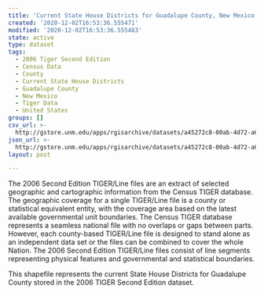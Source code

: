 ```yaml
---
title: 'Current State House Districts for Guadalupe County, New Mexico, 2006se TIGER'
created: '2020-12-02T16:53:36.555471'
modified: '2020-12-02T16:53:36.555483'
state: active
type: dataset
tags:
  - 2006 Tiger Second Edition
  - Census Data
  - County
  - Current State House Districts
  - Guadalupe County
  - New Mexico
  - Tiger Data
  - United States
groups: []
csv_url: >-
  http://gstore.unm.edu/apps/rgisarchive/datasets/a45272c8-00ab-4d72-a6b4-fe6a158a14f0/tgr2006se_guad_sldlcu.derived.csv
json_url: >-
  http://gstore.unm.edu/apps/rgisarchive/datasets/a45272c8-00ab-4d72-a6b4-fe6a158a14f0/tgr2006se_guad_sldlcu.derived.json
layout: post

---
```

The 2006 Second Edition TIGER/Line files are an extract of selected geographic and cartographic information from the Census TIGER database.  The geographic coverage for a single TIGER/Line file is a county or statistical equivalent entity, with the coverage area based on the latest available governmental unit boundaries. The Census TIGER database represents a seamless national file with no overlaps or gaps between parts.  However, each county-based TIGER/Line file is designed to stand alone as an independent data set or the files can be combined to cover the whole Nation.  The 2006 Second Edition  TIGER/Line files consist of line segments representing physical features and governmental and statistical boundaries.  

This shapefile represents the current State House Districts for Guadalupe County stored in the 2006 TIGER Second Edition dataset.
